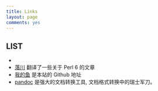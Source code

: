 ```yaml
---
title: Links
layout: page
comments: yes
---
```


## LIST


- []()
- [ 落川](http://chenyf.gitcafe.io/) 翻译了一些关于 Perl 6 的文章
- [我的鱼](https://github.com/ohmyfish) 是本站的 Github 地址  
- [pandoc](http://pandoc.org) 是强大的文档转换工具, 文档格式转换中的瑞士军刀。
